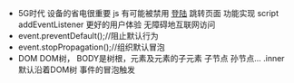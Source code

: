 - 5G时代 设备的省电很重要 js 有可能被禁用
    <a href="/login">登陆</a> 跳转页面 功能实现
    script addEventListener 更好的用户体验
    无障碍地互联网访问
- event.preventDefault();//阻止默认行为
- event.stopPropagation();//组织默认冒泡
- DOM DOM树， BODY是树根，元素及元素的子元素 子节点 孙节点...
    .inner 默认沿着DOM树 事件的冒泡触发
